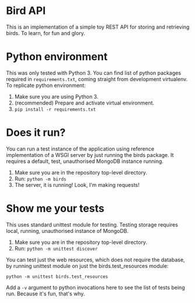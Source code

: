 # Bird API

This is an implementation of a simple toy REST API for storing and
retrieving birds. To learn, for fun and glory.

# Python environment

This was only tested with Python 3. You can find list of python packages
required in `requirements.txt`, coming straight from development
virtualenv. To replicate python environment:

1. Make sure you are using Python 3.
2. (recommended) Prepare and activate virtual environment.
3. `pip install -r requirements.txt`

# Does it run?

You can run a test instance of the application using reference
implementation of a WSGI server by just running the birds package. It
requires a default, test, unauthorised MongoDB instance running.

1. Make sure you are in the repository top-level directory.
2. Run: `python -m birds`
3. The server, it is running! Look, I'm making requests!

# Show me your tests

This uses standard unittest module for testing. Testing storage requires
local, running, unauthorised instance of MongoDB.

1. Make sure you are in the repository top-level directory.
2. Run: `python -m unittest discover`

You can test just the web resources, which does not require the
database, by running unittest module on just the birds.test_resources
module:

    python -m unittest birds.test_resources

Add a `-v` argument to python invocations here to see the list of tests
being run. Because it's fun, that's why.
